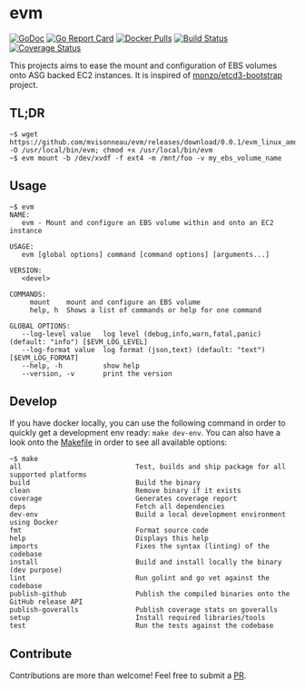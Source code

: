 # evm

[![GoDoc](https://godoc.org/github.com/mvisonneau/evm?status.svg)](https://godoc.org/github.com/mvisonneau/evm)
[![Go Report Card](https://goreportcard.com/badge/github.com/mvisonneau/evm)](https://goreportcard.com/report/github.com/mvisonneau/evm)
[![Docker Pulls](https://img.shields.io/docker/pulls/mvisonneau/evm.svg)](https://hub.docker.com/r/mvisonneau/evm/)
[![Build Status](https://travis-ci.org/mvisonneau/evm.svg?branch=master)](https://travis-ci.org/mvisonneau/evm)
[![Coverage Status](https://coveralls.io/repos/github/mvisonneau/evm/badge.svg?branch=master)](https://coveralls.io/github/mvisonneau/evm?branch=master)

This projects aims to ease the mount and configuration of EBS volumes onto ASG backed EC2 instances. It is inspired of [monzo/etcd3-bootstrap](https://github.com/monzo/etcd3-bootstrap) project.

## TL;DR

```
~$ wget https://github.com/mvisonneau/evm/releases/download/0.0.1/evm_linux_amd64 -O /usr/local/bin/evm; chmod +x /usr/local/bin/evm
~$ evm mount -b /dev/xvdf -f ext4 -m /mnt/foo -v my_ebs_volume_name
```

## Usage

```
~$ evm
NAME:
   evm - Mount and configure an EBS volume within and onto an EC2 instance

USAGE:
   evm [global options] command [command options] [arguments...]

VERSION:
   <devel>

COMMANDS:
     mount    mount and configure an EBS volume
     help, h  Shows a list of commands or help for one command

GLOBAL OPTIONS:
   --log-level value   log level (debug,info,warn,fatal,panic) (default: "info") [$EVM_LOG_LEVEL]
   --log-format value  log format (json,text) (default: "text") [$EVM_LOG_FORMAT]
   --help, -h          show help
   --version, -v       print the version
```

## Develop

If you have docker locally, you can use the following command in order to quickly get a development env ready: `make dev-env`. You can also have a look onto the [Makefile](/Makefile) in order to see all available options:

```
~$ make
all                            Test, builds and ship package for all supported platforms
build                          Build the binary
clean                          Remove binary if it exists
coverage                       Generates coverage report
deps                           Fetch all dependencies
dev-env                        Build a local development environment using Docker
fmt                            Format source code
help                           Displays this help
imports                        Fixes the syntax (linting) of the codebase
install                        Build and install locally the binary (dev purpose)
lint                           Run golint and go vet against the codebase
publish-github                 Publish the compiled binaries onto the GitHub release API
publish-goveralls              Publish coverage stats on goveralls
setup                          Install required libraries/tools
test                           Run the tests against the codebase
```

## Contribute

Contributions are more than welcome! Feel free to submit a [PR](https://github.com/mvisonneau/evm/pulls).
